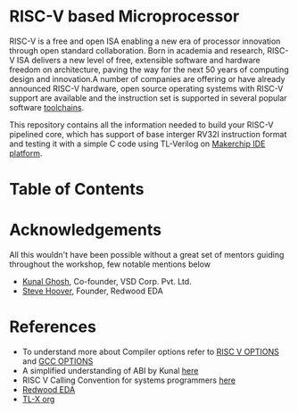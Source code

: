 # RISC-V based Microprocessor
RISC-V is a free and open ISA enabling a new era of processor innovation through open standard collaboration. Born in academia and research, RISC-V ISA delivers a new level of free, extensible software and hardware freedom on architecture, paving the way for the next 50 years of computing design and innovation.A number of companies are offering or have already announced RISC-V hardware, open source operating systems with RISC-V support are available and the instruction set is supported in several popular software [toolchains][10].

This repository contains all the information needed to build your RISC-V pipelined core, which has support of base interger RV32I instruction format and testing it with a simple C code using TL-Verilog on [Makerchip IDE platform][9].

[9]:https://www.makerchip.com/
[10]:https://en.wikipedia.org/wiki/Toolchain
# Table of Contents

# Acknowledgements
All this wouldn't have been possible without a great set of mentors guiding throughout the workshop, few notable mentions below

* [Kunal Ghosh][1], Co-founder, VSD Corp. Pvt. Ltd.
* [Steve Hoover][2], Founder, Redwood EDA

[1]:https://github.com/kunalg123/ "Kunal Ghosh"
[2]:https://github.com/stevehoover/ "Steve Hoover"

# References

* To understand more about Compiler options refer to [RISC V OPTIONS][3] and [GCC OPTIONS][4]
* A simplified understanding of ABI by Kunal [here][5]
* RISC V Calling Convention for systems programmers [here][6]
* [Redwood EDA][7]
* [TL-X org][8]

[3]:https://www.sifive.com/blog/all-aboard-part-1-compiler-args
[4]:https://gcc.gnu.org/onlinedocs/gcc/Option-Index.html#Option-Index_op_letter-O
[5]:https://www.vlsisystemdesign.com/abi-get-this-one-right-risc-v-is-all-yours/
[6]:https://riscv.org/wp-content/uploads/2015/01/riscv-calling.pdf
[7]:https://www.redwoodeda.com/
[8]:https://tl-hdl.wixsite.com/tl-x
